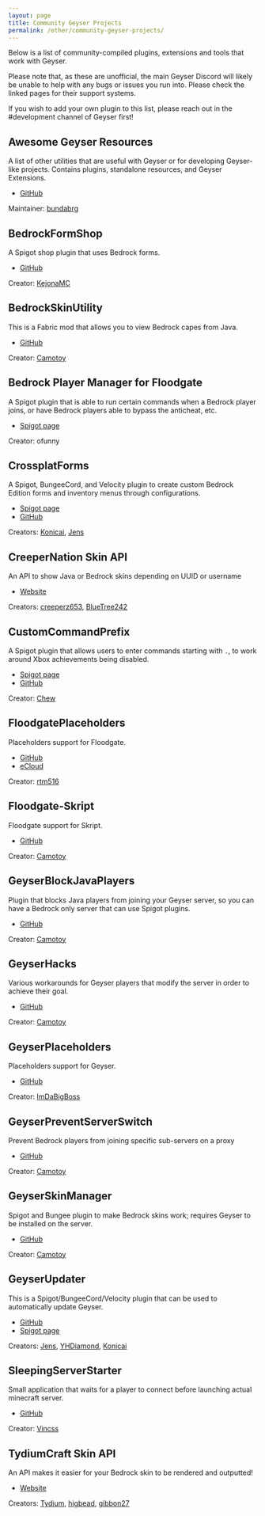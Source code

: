 ```yaml
---
layout: page
title: Community Geyser Projects
permalink: /other/community-geyser-projects/
---
```


Below is a list of community-compiled plugins, extensions and tools that work with Geyser. 

Please note that, as these are unofficial, the main Geyser Discord will likely be unable to help with any bugs or issues you run into. Please check the linked pages for their support systems.

If you wish to add your own plugin to this list, please reach out in the #development channel of Geyser first!

## Awesome Geyser Resources
A list of other utilities that are useful with Geyser or for developing Geyser-like projects. Contains plugins, standalone resources, and Geyser Extensions.

* [GitHub](https://github.com/bundabrg/awesome-geyser-resources#geyser-extensions)

Maintainer: [bundabrg](https://github.com/bundabrg)

## BedrockFormShop

A Spigot shop plugin that uses Bedrock forms.

* [GitHub](https://github.com/kejonaMC/BedrockFormShop)

Creator: [KejonaMC](https://github.com/kejonaMC)

## BedrockSkinUtility
This is a Fabric mod that allows you to view Bedrock capes from Java.

* [GitHub](https://github.com/Camotoy/BedrockSkinUtility)

Creator: [Camotoy](https://github.com/Camotoy)

## Bedrock Player Manager for Floodgate
A Spigot plugin that is able to run certain commands when a Bedrock player joins, or have Bedrock players able to bypass the anticheat, etc. 

* [Spigot page](https://www.spigotmc.org/resources/82278/)

Creator: ofunny

## CrossplatForms
A Spigot, BungeeCord, and Velocity plugin to create custom Bedrock Edition forms and inventory menus through configurations.
* [Spigot page](https://www.spigotmc.org/resources/101043/)
* [GitHub](https://github.com/kejonaMC/CrossplatForms)

Creators: [Konicai](https://github.com/Konicai), [Jens](https://github.com/Jens-Co)

## CreeperNation Skin API

An API to show Java or Bedrock skins depending on UUID or username

* [Website](https://api-docs.creepernation.xyz)

Creators: [creeperz653](https://github.com/creeperz653), [BlueTree242](https://github.com/BlueTree242)

## CustomCommandPrefix
A Spigot plugin that allows users to enter commands starting with `.`, to work around Xbox achievements being disabled.

* [Spigot page](https://www.spigotmc.org/resources/87224/)
* [GitHub](https://github.com/ChewMC/CustomCommandPrefix)

Creator: [Chew](https://github.com/Chew)

## FloodgatePlaceholders
Placeholders support for Floodgate.

* [GitHub](https://github.com/rtm516/FloodgatePlaceholders)
* [eCloud](https://api.extendedclip.com/expansions/floodgate/)

Creator: [rtm516](https://github.com/rtm516)

## Floodgate-Skript
Floodgate support for Skript.

* [GitHub](https://github.com/kejonaMC/floodgate-skript)

Creator: [Camotoy](https://github.com/Camotoy)

## GeyserBlockJavaPlayers
Plugin that blocks Java players from joining your Geyser server, so you can have a Bedrock only server that can use Spigot plugins.

* [GitHub](https://github.com/kejonaMC/GeyserBlockJavaPlayers)

Creator: [Camotoy](https://github.com/Camotoy)

## GeyserHacks
Various workarounds for Geyser players that modify the server in order to achieve their goal.
* [GitHub](https://github.com/Camotoy/GeyserHacks)

Creator: [Camotoy](https://github.com/Camotoy)

## GeyserPlaceholders
Placeholders support for Geyser.

* [GitHub](https://github.com/ImDaBigBoss/GeyserPlaceholders)

Creator: [ImDaBigBoss](https://github.com/ImDaBigBoss)

## GeyserPreventServerSwitch
Prevent Bedrock players from joining specific sub-servers on a proxy

* [GitHub](https://github.com/kejonaMC/GeyserPreventServerSwitch)

Creator: [Camotoy](https://github.com/Camotoy)

## GeyserSkinManager
Spigot and Bungee plugin to make Bedrock skins work; requires Geyser to be installed on the server.
* [GitHub](https://github.com/Camotoy/GeyserSkinManager)

Creator: [Camotoy](https://github.com/Camotoy)

## GeyserUpdater
This is a Spigot/BungeeCord/Velocity plugin that can be used to automatically update Geyser.

* [GitHub](https://github.com/kejonaMC/GeyserUpdater)
* [Spigot page](https://www.spigotmc.org/resources/88555/)

Creators: [Jens](https://github.com/Jens-Co), [YHDiamond](https://github.com/YHDiamond), [Konicai](https://github.com/Konicai)

## SleepingServerStarter
Small application that waits for a player to connect before launching actual minecraft server.
* [GitHub](https://github.com/vincss/mcsleepingserverstarter)

Creator: [Vincss](https://github.com/vincss)

## TydiumCraft Skin API
An API makes it easier for your Bedrock skin to be rendered and outputted!
* [Website](https://tydiumcraft.net/docs/skinapi)

Creators: [Tydium](https://github.com/Tydium), [higbead](https://github.com/higbead), [gibbon27](https://github.com/gibbon27)
